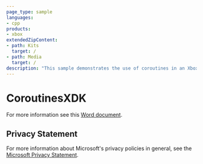 ```yaml
---
page_type: sample
languages:
- cpp
products:
- xbox
extendedZipContent:
- path: Kits
  target: /
- path: Media
  target: /
description: "This sample demonstrates the use of coroutines in an Xbox One title."
---
```


# CoroutinesXDK

For more information see this [Word document](https://github.com/microsoft/Xbox-ATG-Samples/blob/master/XDKSamples/System/CoroutinesXDK/readme.docx).

## Privacy Statement

For more information about Microsoft's privacy policies in general, see the [Microsoft Privacy Statement](https://privacy.microsoft.com/en-us/privacystatement/).
